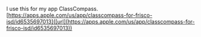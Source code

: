I use this for my app ClassCompass. [https://apps.apple.com/us/app/classcompass-for-frisco-isd/id6535697013]([url](https://apps.apple.com/us/app/classcompass-for-frisco-isd/id6535697013))
